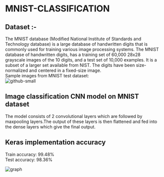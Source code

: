 # MNIST-CLASSIFICATION
## Dataset :-
The MNIST database (Modified National Institute of Standards and Technology database) is a large database of handwritten digits that is commonly used for training various image processing systems.
The MNIST database of handwritten digits, has a training set of 60,000 28x28 grayscale images of the 10 digits, and a test set of 10,000 examples. It is a subset of a larger set available from NIST. The digits have been size-normalized and centered in a fixed-size image.<br/>
Sample images from MNIST test dataset:<br/>
![github-small](https://upload.wikimedia.org/wikipedia/commons/2/27/MnistExamples.png)
## Image classification CNN model on MNIST dataset
The model consists of 2 convolutional layers which are followed by maxpooling layers.The output of these layers is then flattened and fed into the dense layers which give the final output.
## Keras implementation accuracy
Train accuracy: 99.48%<br/>
Test accuracy: 98.36%<br/>

![graph](https://github.com/syeedsaquib/Digit-Classification-using-CNN/blob/main/image.png)
